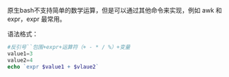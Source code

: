 原生bash不支持简单的数学运算，但是可以通过其他命令来实现，例如 awk 和 expr，expr 最常用。

语法格式：
```php
#反引号``包围+expr+运算符（+ - * / %）+变量
value1=3
value2=4
echo `expr $value1 + $vlaue2`
```
